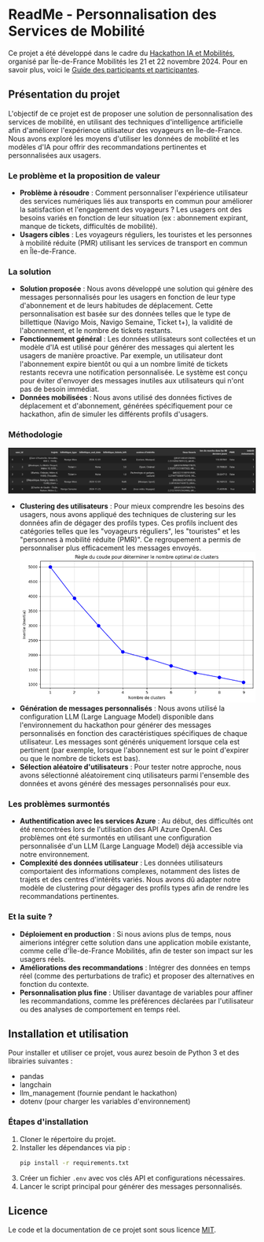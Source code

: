 # ReadMe - Personnalisation des Services de Mobilité

Ce projet a été développé dans le cadre du [Hackathon IA et Mobilités](https://www.iledefrance-mobilites.fr/actualites/hackathon-2024-ia-et-mobilites), organisé par Île-de-France Mobilités les 21 et 22 novembre 2024. Pour en savoir plus, voici le [Guide des participants et participantes](https://github.com/IleDeFranceMobilites/hackathon_ia_mobilites_2024).

## Présentation du projet

L'objectif de ce projet est de proposer une solution de personnalisation des services de mobilité, en utilisant des techniques d'intelligence artificielle afin d'améliorer l'expérience utilisateur des voyageurs en Île-de-France. Nous avons exploré les moyens d'utiliser les données de mobilité et les modèles d'IA pour offrir des recommandations pertinentes et personnalisées aux usagers.

### Le problème et la proposition de valeur

- **Problème à résoudre** : Comment personnaliser l'expérience utilisateur des services numériques liés aux transports en commun pour améliorer la satisfaction et l'engagement des voyageurs ? Les usagers ont des besoins variés en fonction de leur situation (ex : abonnement expirant, manque de tickets, difficultés de mobilité).
- **Usagers cibles** : Les voyageurs réguliers, les touristes et les personnes à mobilité réduite (PMR) utilisant les services de transport en commun en Île-de-France.

### La solution

- **Solution proposée** : Nous avons développé une solution qui génère des messages personnalisés pour les usagers en fonction de leur type d'abonnement et de leurs habitudes de déplacement. Cette personnalisation est basée sur des données telles que le type de billettique (Navigo Mois, Navigo Semaine, Ticket t+), la validité de l'abonnement, et le nombre de tickets restants.
- **Fonctionnement général** : Les données utilisateurs sont collectées et un modèle d'IA est utilisé pour générer des messages qui alertent les usagers de manière proactive. Par exemple, un utilisateur dont l'abonnement expire bientôt ou qui a un nombre limité de tickets restants recevra une notification personnalisée. Le système est conçu pour éviter d'envoyer des messages inutiles aux utilisateurs qui n'ont pas de besoin immédiat.
- **Données mobilisées** : Nous avons utilisé des données fictives de déplacement et d'abonnement, générées spécifiquement pour ce hackathon, afin de simuler les différents profils d'usagers.

### Méthodologie

![Aperçu de la tab](images/tab.png)

- **Clustering des utilisateurs** : Pour mieux comprendre les besoins des usagers, nous avons appliqué des techniques de clustering sur les données afin de dégager des profils types. Ces profils incluent des catégories telles que les "voyageurs réguliers", les "touristes" et les "personnes à mobilité réduite (PMR)". Ce regroupement a permis de personnaliser plus efficacement les messages envoyés.
![Aperçu du projet](images/coude.png)
- **Génération de messages personnalisés** : Nous avons utilisé la configuration LLM (Large Language Model) disponible dans l'environnement du hackathon pour générer des messages personnalisés en fonction des caractéristiques spécifiques de chaque utilisateur. Les messages sont générés uniquement lorsque cela est pertinent (par exemple, lorsque l'abonnement est sur le point d'expirer ou que le nombre de tickets est bas).
- **Sélection aléatoire d'utilisateurs** : Pour tester notre approche, nous avons sélectionné aléatoirement cinq utilisateurs parmi l'ensemble des données et avons généré des messages personnalisés pour eux.

### Les problèmes surmontés

- **Authentification avec les services Azure** : Au début, des difficultés ont été rencontrées lors de l'utilisation des API Azure OpenAI. Ces problèmes ont été surmontés en utilisant une configuration personnalisée d'un LLM (Large Language Model) déjà accessible via notre environnement.
- **Complexité des données utilisateur** : Les données utilisateurs comportaient des informations complexes, notamment des listes de trajets et des centres d'intérêts variés. Nous avons dû adapter notre modèle de clustering pour dégager des profils types afin de rendre les recommandations pertinentes.

### Et la suite ?

- **Déploiement en production** : Si nous avions plus de temps, nous aimerions intégrer cette solution dans une application mobile existante, comme celle d'Île-de-France Mobilités, afin de tester son impact sur les usagers réels.
- **Améliorations des recommandations** : Intégrer des données en temps réel (comme des perturbations de trafic) et proposer des alternatives en fonction du contexte.
- **Personnalisation plus fine** : Utiliser davantage de variables pour affiner les recommandations, comme les préférences déclarées par l'utilisateur ou des analyses de comportement en temps réel.

## Installation et utilisation

Pour installer et utiliser ce projet, vous aurez besoin de Python 3 et des librairies suivantes :
- pandas
- langchain
- llm_management (fournie pendant le hackathon)
- dotenv (pour charger les variables d'environnement)

### Étapes d'installation
1. Cloner le répertoire du projet.
2. Installer les dépendances via pip :
   ```bash
   pip install -r requirements.txt
   ```
3. Créer un fichier `.env` avec vos clés API et configurations nécessaires.
4. Lancer le script principal pour générer des messages personnalisés.

## Licence

Le code et la documentation de ce projet sont sous licence [MIT](LICENSE).

